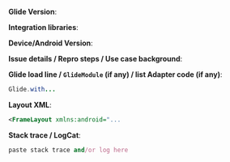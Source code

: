 <!--
Please fill in the below fields with some data to help us best diagnose the issue.
The more specific you are, the better! You can help a lot by not making us ask these questions.
Feel free to remove any irrelevant parts that you know are not related to the issue.
Any HTML comment like this will be stripped when rendering markdown, no need to delete them.
-->


<!-- What version of Glide you're running, for example: 3.7.1 | 3.8.0-SNAPSHOT | 4.0.0-SNAPSHOT
It's essentially the version number from your build.gradle: `dependencies { compile '...:x.y.z' }` -->
**Glide Version**:

<!-- Do you use any integration library, like OkHttp3 or Volley? For example:
Fails to display with stock networking, but works with okhttp3-1.4.0 -->
**Integration libraries**:

<!-- What devices you managed to get the issue to come up on? For example:
fails on Galaxy S4/GT-I9500 4.4.2, works fine on Nexus 6P 5.1 and Genymotion Nexus 5 5.0.1 -->
**Device/Android Version**:

<!-- Share the details of your issue in prose, detailing actual and expected behavior. It also helps if you give some info **why** you are trying to do something as opposed to **what** is not working. -->
**Issue details / Repro steps / Use case background**: 

<!-- How do you use Glide?
Make sure you include everything as is in your app's code:
Changing a single method parameter can yield totally different results.
Please clarify any magic variables that appear in the code, for example: "// `this` is a Fragment"
-->
**Glide load line / `GlideModule` (if any) / list Adapter code (if any)**:
```java
Glide.with...
```

<!-- How does your app look like?
We're most interested in the layout attributes and the hierarchy around the ImageView -->
**Layout XML**:
```xml
<FrameLayout xmlns:android="...
```

<!--
What is the error message that you got in the log?
You can find some help on diagnosing issues here: https://github.com/bumptech/glide/wiki/Debugging-and-Error-Handling
-->
**Stack trace / LogCat**:
```ruby
paste stack trace and/or log here
```

<!-- Bonus points if you attach a relevant screenshot, screen recording or a small demo project -->
